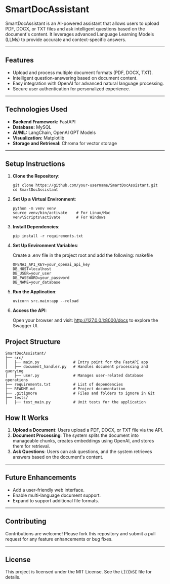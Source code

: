 # **SmartDocAssistant**

SmartDocAssistant is an AI-powered assistant that allows users to upload PDF, DOCX, or TXT files and ask intelligent questions based on the document's content. It leverages advanced Language Learning Models (LLMs) to provide accurate and context-specific answers.

---

## **Features**
- Upload and process multiple document formats (PDF, DOCX, TXT).
- Intelligent question-answering based on document content.
- Easy integration with OpenAI for advanced natural language processing.
- Secure user authentication for personalized experience.

---

## **Technologies Used**
- **Backend Framework:** FastAPI  
- **Database:** MySQL  
- **AI/ML:** LangChain, OpenAI GPT Models  
- **Visualization:** Matplotlib  
- **Storage and Retrieval:** Chroma for vector storage  

---

## **Setup Instructions**
1. **Clone the Repository**:
   ```
   git clone https://github.com/your-username/SmartDocAssistant.git
   cd SmartDocAssistant
   ```


2. **Set Up a Virtual Environment**:

    ```
    python -m venv venv
    source venv/bin/activate    # For Linux/Mac
    venv\Scripts\activate       # For Windows
    ```

3. **Install Dependencies**:

    ```
    pip install -r requirements.txt
    ```

4. **Set Up Environment Variables**:


    Create a .env file in the project root and add the following:
    makefile
    ```
    OPENAI_API_KEY=your_openai_api_key
    DB_HOST=localhost
    DB_USER=your_user
    DB_PASSWORD=your_password
    DB_NAME=your_database
    ```

5. **Run the Application**:

    ```
    uvicorn src.main:app --reload
    ```

6. **Access the API**:

   Open your browser and visit: http://127.0.0.1:8000/docs to explore the Swagger UI.

## **Project Structure**

```
SmartDocAssistant/
├── src/
│   ├── main.py               # Entry point for the FastAPI app
│   ├── document_handler.py   # Handles document processing and querying
│   ├── user.py               # Manages user-related database operations
├── requirements.txt          # List of dependencies
├── README.md                 # Project documentation
├── .gitignore                # Files and folders to ignore in Git
├── tests/
│   ├── test_main.py          # Unit tests for the application
```

## **How It Works**
1. **Upload a Document**: Users upload a PDF, DOCX, or TXT file via the API.  
2. **Document Processing**: The system splits the document into manageable chunks, creates embeddings using OpenAI, and stores them for retrieval.  
3. **Ask Questions**: Users can ask questions, and the system retrieves answers based on the document's content.

---

## **Future Enhancements**
- Add a user-friendly web interface.
- Enable multi-language document support.
- Expand to support additional file formats.

---

## **Contributing**
Contributions are welcome! Please fork this repository and submit a pull request for any feature enhancements or bug fixes.

---

## **License**
This project is licensed under the MIT License. See the `LICENSE` file for details.
